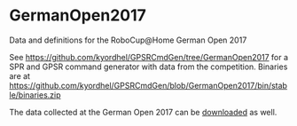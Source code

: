 # GermanOpen2017
Data and definitions for the RoboCup@Home German Open 2017

See https://github.com/kyordhel/GPSRCmdGen/tree/GermanOpen2017 for a SPR and GPSR command generator with data from the competition. 
Binaries are at https://github.com/kyordhel/GPSRCmdGen/blob/GermanOpen2017/bin/stable/binaries.zip

The data collected at the German Open 2017 can be [downloaded](https://we.tl/ioBdOOjzDb) as well. 

